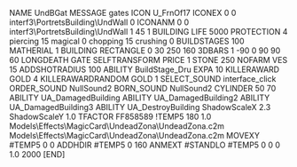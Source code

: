 NAME  UndBGat
MESSAGE gates
ICON U_FrnOf17
ICONEX 0 0 interf3\PortretsBuilding\UndWall 0
ICONANM 0 0 interf3\PortretsBuilding\UndWall 1 45 1
BUILDING
LIFE 5000
PROTECTION 4 piercing 15 magical 0 chopping 15 crushing 0
BUILDSTAGES 100
MATHERIAL 1 BUILDING
RECTANGLE 0 30 250 160
3DBARS 1 -90 0 90 90 60 
LONGDEATH
GATE
SELFTRANSFORM
PRICE 1 STONE 250
NOFARM
VES 15
ADDSHOTRADIUS 100
ABILITY BuildStage_Dru
EXPA 10
KILLERAWARD             GOLD 4
KILLERAWARDRANDOM       GOLD 1
SELECT_SOUND interface_click
ORDER_SOUND NullSound2
BORN_SOUND NullSound2
CYLINDER 50 70
ABILITY UA_DamagedBuilding
ABILITY UA_DamagedBuilding2
ABILITY UA_DamagedBuilding3
ABILITY UA_DestroyBuilding
ShadowScaleX 2.3
ShadowScaleY 1.0
TFACTOR FF858589
!TEMP5 180 1.0 Models\Effects\MagicCard\UndeadZona\UndeadZona.c2m Models\Effects\MagicCard\UndeadZona\UndeadZona.c2m
MOVEXY  #TEMP5 0 0
ADDHDIR #TEMP5 0 160
ANMEXT #STANDLO #TEMP5 0 0 0 1.0 2000
[END]
